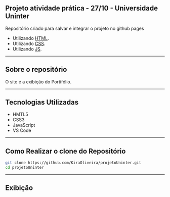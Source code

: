 ## Projeto atividade prática - 27/10 - Universidade Uninter

Repositório criado para salvar e integrar o projeto no github pages

* Utilizando [HTML](https://www.w3schools.com/html/).
* Utilizando [CSS](https://www.w3schools.com/Css/).
* Utilizando [JS](https://www.w3schools.com/Js/).

---

## Sobre o repositório

O site []() é a exibição do Portifólio.

---

## Tecnologias Utilizadas

- HMTL5
- CSS3
- JavaScript
- VS Code

---

## Como Realizar o clone do Repositório

```bash
git clone https://github.com/KiraOliveira/projetoUninter.git
cd projetoUninter
```

---

## Exibição


